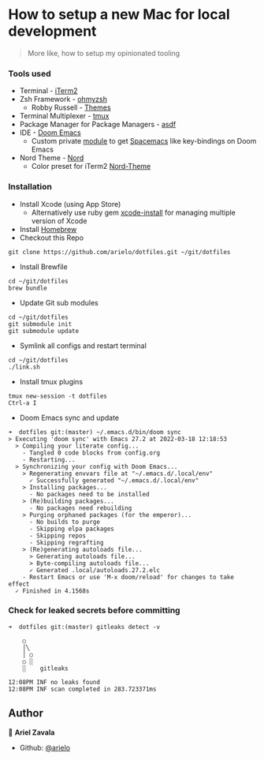 # How to setup a new Mac for local development

> More like, how to setup my opinionated tooling

### Tools used

- Terminal - [iTerm2](https://iterm2.com/)
- Zsh Framework - [ohmyzsh](https://github.com/ohmyzsh/ohmyzsh)
  - Robby Russell - [Themes](https://github.com/ohmyzsh/ohmyzsh/wiki/Themes)
- Terminal Multiplexer - [tmux](https://github.com/tmux/tmux)
- Package Manager for Package Managers - [asdf](http://asdf-vm.com/)
- IDE - [Doom Emacs](https://github.com/hlissner/doom-emacs)
  - Custom private [module](https://github.com/arielo/spacemacs_module_for_doom) to get [Spacemacs](https://github.com/syl20bnr/spacemacs) like key-bindings on Doom Emacs 
- Nord Theme - [Nord](https://www.nordtheme.com/)
  - Color preset for iTerm2 [Nord-Theme](https://github.com/arcticicestudio/nord-iterm2)

### Installation

- Install Xcode (using App Store)
  - Alternatively use ruby gem [xcode-install](https://github.com/xcpretty/xcode-install) for managing multiple version of Xcode
- Install [Homebrew](https://brew.sh/)
- Checkout this Repo

```shell
git clone https://github.com/arielo/dotfiles.git ~/git/dotfiles
```

- Install Brewfile

```shell
cd ~/git/dotfiles
brew bundle
```

- Update Git sub modules

```shell
cd ~/git/dotfiles
git submodule init
git submodule update
```

- Symlink all configs and restart terminal 
```shell
cd ~/git/dotfiles
./link.sh
```

- Install tmux plugins

```shell
tmux new-session -t dotfiles
Ctrl-a I
```

- Doom Emacs sync and update

```shell
➜  dotfiles git:(master) ~/.emacs.d/bin/doom sync
> Executing 'doom sync' with Emacs 27.2 at 2022-03-18 12:18:53
  > Compiling your literate config...
    - Tangled 0 code blocks from config.org
    - Restarting...
  > Synchronizing your config with Doom Emacs...
    > Regenerating envvars file at "~/.emacs.d/.local/env"
      ✓ Successfully generated "~/.emacs.d/.local/env"
    > Installing packages...
      - No packages need to be installed
    > (Re)building packages...
      - No packages need rebuilding
    > Purging orphaned packages (for the emperor)...
      - No builds to purge
      - Skipping elpa packages
      - Skipping repos
      - Skipping regrafting
    > (Re)generating autoloads file...
      > Generating autoloads file...
      > Byte-compiling autoloads file...
      ✓ Generated .local/autoloads.27.2.elc
    - Restart Emacs or use 'M-x doom/reload' for changes to take effect
  ✓ Finished in 4.1568s
```


### Check for leaked secrets before committing 

```shell
➜  dotfiles git:(master) gitleaks detect -v

    ○
    │╲
    │ ○
    ○ ░
    ░    gitleaks

12:08PM INF no leaks found
12:08PM INF scan completed in 283.723371ms
```

## Author

👤 **Ariel Zavala**

* Github: [@arielo](https://github.com/arielo)

